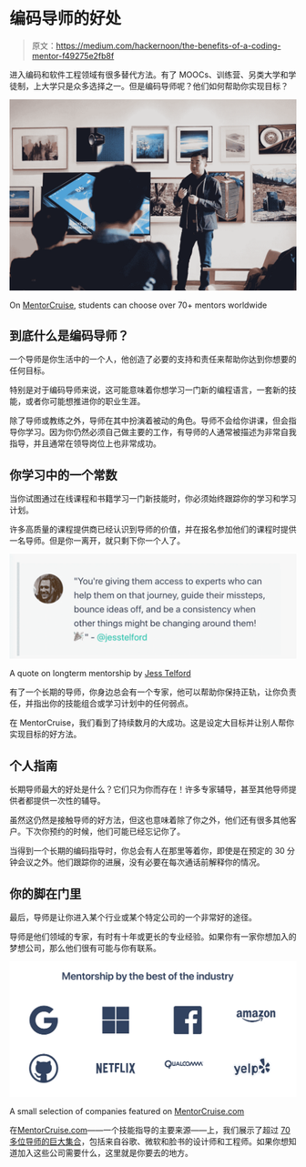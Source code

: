 # 编码导师的好处

> 原文：<https://medium.com/hackernoon/the-benefits-of-a-coding-mentor-f49275e2fb8f>

进入编码和软件工程领域有很多替代方法。有了 MOOCs、训练营、另类大学和学徒制，上大学只是众多选择之一。但是编码导师呢？他们如何帮助你实现目标？

![](img/df5d048762781958d1a953c074d51855.png)

On [MentorCruise](https://mentorcruise.com), students can choose over 70+ mentors worldwide

## 到底什么是编码导师？

一个导师是你生活中的一个人，他创造了必要的支持和责任来帮助你达到你想要的任何目标。

特别是对于编码导师来说，这可能意味着你想学习一门新的编程语言，一套新的技能，或者你可能想推进你的职业生涯。

除了导师或教练之外，导师在其中扮演着被动的角色。导师不会给你讲课，但会指导你学习。因为你仍然必须自己做主要的工作，有导师的人通常被描述为非常自我指导，并且通常在领导岗位上也非常成功。

## 你学习中的一个常数

当你试图通过在线课程和书籍学习一门新技能时，你必须始终跟踪你的学习和学习计划。

许多高质量的课程提供商已经认识到导师的价值，并在报名参加他们的课程时提供一名导师。但是你一离开，就只剩下你一个人了。

![](img/d5a2f5262ec8893158ab5715ec58acd2.png)

A quote on longterm mentorship by [Jess Telford](https://medium.com/u/b0c1287318a6?source=post_page-----f49275e2fb8f--------------------------------)

有了一个长期的导师，你身边总会有一个专家，他可以帮助你保持正轨，让你负责任，并指出你的技能组合或学习计划中的任何弱点。

在 MentorCruise，我们看到了持续数月的大成功。这是设定大目标并让别人帮你实现目标的好方法。

## 个人指南

长期导师最大的好处是什么？它们只为你而存在！许多专家辅导，甚至其他导师提供者都提供一次性的辅导。

虽然这仍然是接触导师的好方法，但这也意味着除了你之外，他们还有很多其他客户。下次你预约的时候，他们可能已经忘记你了。

当得到一个长期的编码指导时，你总会有人在那里等着你，即使是在预定的 30 分钟会议之外。他们跟踪你的进展，没有必要在每次通话前解释你的情况。

## 你的脚在门里

最后，导师是让你进入某个行业或某个特定公司的一个非常好的途径。

导师是他们领域的专家，有时有十年或更长的专业经验。如果你有一家你想加入的梦想公司，那么他们很有可能与你有联系。

![](img/ed3123ad8a3d25d53e3ded53c6417dd9.png)

A small selection of companies featured on [MentorCruise.com](https://mentorcruise.com)

在[MentorCruise.com](https://mentorcruise.com)——一个技能指导的主要来源——上，我们展示了超过 [70 多位导师的巨大集合](https://mentorcruise.com/mentor/browse/)，包括来自谷歌、微软和脸书的设计师和工程师。如果你想知道加入这些公司需要什么，这里就是你要去的地方。